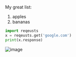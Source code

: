 My great list:
1. apples
3. bananas

```python
import reqeusts
x = reqeusts.get('google.com')
print(x.response)
```

![image](https://user-images.githubusercontent.com/99087662/154594105-fb64f065-ebcc-4fbe-bd22-39dd19dd3775.png)
